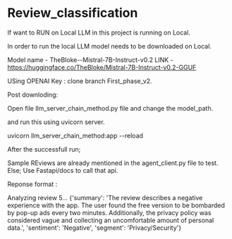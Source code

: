 # Review_classification
If want to RUN on Local
  LLM in this project is running on Local.
  
  In order to run the local LLM model needs to be downloaded on Local.
  
  Model name - TheBloke--Mistral-7B-Instruct-v0.2 
  LINK - https://huggingface.co/TheBloke/Mistral-7B-Instruct-v0.2-GGUF
  
USing OPENAI Key :
  clone branch First_phase_v2.

Post downloding:

Open file llm_server_chain_method.py file and change the model_path.

and run this using uvicorn server.

uvicorn llm_server_chain_method:app --reload

After the successfull run;

Sample REviews are already mentioned in the agent_client.py file to test.
Else; Use Fastapi/docs to call that api.

Reponse format : 

Analyzing review 5...
{'summary': 'The review describes a negative experience with the app. The user found the free version to be bombarded by pop-up ads every two minutes. Additionally, the privacy policy was considered vague and collecting an uncomfortable amount of personal data.', 'sentiment': 'Negative', 'segment': 'Privacy/Security'}
